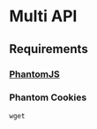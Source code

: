 # Multi API
## Requirements
### [PhantomJS](https://github.com/soosdaniel120/phantomcookies#phantomjs)
### Phantom Cookies
```
wget
```

